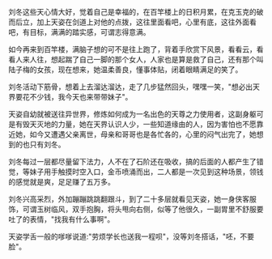 刘冬这些天心情大好，觉着自己是幸福的，在百竿楼上的日积月累，在克玉克的破而后立，加上天姿在剑道上对他的点拨，这往里面看吧，心里有底，这往外面看吧，有目标，满满的踏实感，可谓志得意满。

如今再来到百竿楼，满脑子想的可不是往上跑了，背着手欣赏下风景，看看云，看看人来人往，想起踹了自己一脚的那个女人，人家也是算是救了自己，还有那个叫陆子梅的女孩，现在想来，她温柔善良，懂事体贴，闭着眼睛满足的笑了。

刘冬活动下筋骨，想着上去溜达溜达，走了几步猛然回头，嘿嘿一笑，"想必出天界要花不少钱，我今天也来带带妹子"。

天姿自幼就被送往异世界，修炼如何成为一名出色的天尊之力使用者，这副身躯可是有毁天灭地的力量，她在天界认识人少，一些知道缘由的人，因为害怕也不愿靠近她，如今又遭遇父亲离世，母亲和哥哥也是各忙各的，心里的闷气出完了，她想到的也只有刘冬。

刘冬每过一层都尽量留下法力，人不在了石阶还在吸收，搞的后面的人都产生了错觉，等妹子用手触摸时空入口，金币喷涌而出，二人都是一次见到这种场景，领钱的感觉就是爽，足足赚了五万多。

刘冬兴高采烈，外加蹦蹦跳跳翻跟斗，到了二十多层就看见天姿，她一身侠客服饰，可谓玉树临风，双手抱胸，将头甩向右侧，似等了他很久，一副胃里不舒服要吐了的表情，"找我有什么事啊"。

天姿学舌一般的嗲嗲说道:"劳烦学长也送我一程呗"，没等刘冬搭话，"呸，不要脸"。

